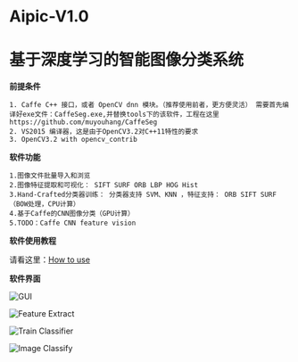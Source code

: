 # Aipic-V1.0   
# **基于深度学习的智能图像分类系统**

**前提条件**
> 
    1. Caffe C++ 接口，或者 OpenCV dnn 模块。（推荐使用前者，更方便灵活） 需要首先编译好exe文件：CaffeSeg.exe,并替换tools下的该软件，工程在这里https://github.com/muyouhang/CaffeSeg
    2. VS2015 编译器，这是由于OpenCV3.2对C++11特性的要求
    3. OpenCV3.2 with opencv_contrib 

**软件功能**
> 
    1.图像文件批量导入和浏览
    2.图像特征提取和可视化： SIFT SURF ORB LBP HOG Hist
    3.Hand-Crafted分类器训练： 分类器支持 SVM、KNN ，特征支持： ORB SIFT SURF（BOW处理，CPU计算）
    4.基于Caffe的CNN图像分类（GPU计算）
    5.TODO：Caffe CNN feature vision

**软件使用教程**

请看这里：[How to use][1]

**软件界面**

![GUI][2]


![Feature Extract][3]


![Train Classifier][4]


![Image Classify][5]


  [1]: http://blog.csdn.net/muyouhang/article/details/73612153
  [2]: http://img.blog.csdn.net/20170622233208994?watermark/2/text/aHR0cDovL2Jsb2cuY3Nkbi5uZXQvbXV5b3VoYW5n/font/5a6L5L2T/fontsize/400/fill/I0JBQkFCMA==/dissolve/70/gravity/SouthEast
  [3]: http://img.blog.csdn.net/20170622233618063?watermark/2/text/aHR0cDovL2Jsb2cuY3Nkbi5uZXQvbXV5b3VoYW5n/font/5a6L5L2T/fontsize/400/fill/I0JBQkFCMA==/dissolve/70/gravity/SouthEast
  [4]: http://img.blog.csdn.net/20170622233310642?watermark/2/text/aHR0cDovL2Jsb2cuY3Nkbi5uZXQvbXV5b3VoYW5n/font/5a6L5L2T/fontsize/400/fill/I0JBQkFCMA==/dissolve/70/gravity/SouthEast
  [5]: http://img.blog.csdn.net/20170622233746140?watermark/2/text/aHR0cDovL2Jsb2cuY3Nkbi5uZXQvbXV5b3VoYW5n/font/5a6L5L2T/fontsize/400/fill/I0JBQkFCMA==/dissolve/70/gravity/SouthEast
